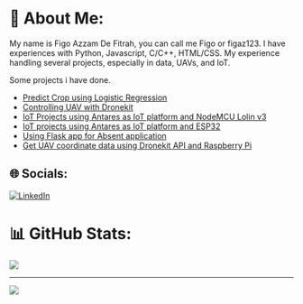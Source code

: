 # 💫 About Me:
My name is Figo Azzam De Fitrah, you can call me Figo or figaz123. I have experiences with Python, Javascript, C/C++, HTML/CSS. My experience handling several projects, especially in data, UAVs, and IoT. 

Some projects i have done.
- [Predict Crop using Logistic Regression](https://github.com/figaz123/deploy-crop-predict-spada)
- [Controlling UAV with Dronekit](https://github.com/figaz123/dronekit_console_control)
- [IoT Projects using Antares as IoT platform and NodeMCU Lolin v3](https://github.com/figaz123/LoLin-MQTT-IoT-with-Antares)
- [IoT projects using Antares as IoT platform and ESP32](https://github.com/figaz123/tubesppi)
- [Using Flask app for Absent application](https://github.com/figaz123/absensi2022-openmind)
- [Get UAV coordinate data using Dronekit API and Raspberry Pi](https://github.com/figaz123/mavlink_raspberrypi)

## 🌐 Socials:
[![LinkedIn](https://img.shields.io/badge/LinkedIn-%230077B5.svg?logo=linkedin&logoColor=white)](https://www.linkedin.com/in/figo-azzam-de-fitrah-590317138) 

# 📊 GitHub Stats:
![](https://github-readme-stats.vercel.app/api?username=figaz123&theme=codeSTACKr&hide_border=false&include_all_commits=false&count_private=false)<br/>

---
[![](https://visitcount.itsvg.in/api?id=figaz123&icon=0&color=0)](https://visitcount.itsvg.in)

